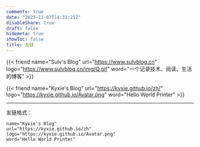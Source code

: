 ```yaml
---
comments: true
date: "2023-11-07T14:31:25Z"
disableShare: true
draft: false
hidemeta: true
showToc: false
title: 友链
---
```


<div class="friend">

{{< friend name="Sulv's Blog" url="https://www.sulvblog.cn" logo="https://www.sulvblog.cn/img/Q.gif" word="一个记录技术、阅读、生活的博客" >}}


</div>

<div class="friend">

{{< friend name="Kyxie's Blog" url="https://kyxie.github.io/zh/" logo="https://kyxie.github.io/Avatar.png" word="Hello World Printer" >}}


</div>


----
友链格式：
```
name="Kyxie's Blog"
url="https://kyxie.github.io/zh"
logo="https://kyxie.github.io/Avatar.png"
word="Hello World Printer"
```